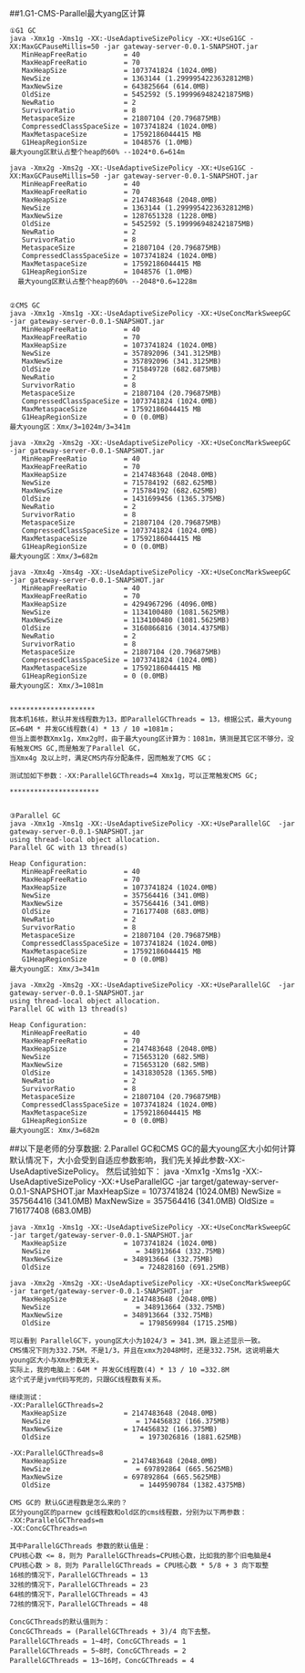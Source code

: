 ##1.G1-CMS-Parallel最大yang区计算

	①G1 GC
	java -Xmx1g -Xms1g -XX:-UseAdaptiveSizePolicy -XX:+UseG1GC -XX:MaxGCPauseMillis=50 -jar gateway-server-0.0.1-SNAPSHOT.jar
	   MinHeapFreeRatio         = 40
	   MaxHeapFreeRatio         = 70
	   MaxHeapSize              = 1073741824 (1024.0MB)
	   NewSize                  = 1363144 (1.2999954223632812MB)
	   MaxNewSize               = 643825664 (614.0MB)
	   OldSize                  = 5452592 (5.1999969482421875MB)
	   NewRatio                 = 2
	   SurvivorRatio            = 8
	   MetaspaceSize            = 21807104 (20.796875MB)
	   CompressedClassSpaceSize = 1073741824 (1024.0MB)
	   MaxMetaspaceSize         = 17592186044415 MB
	   G1HeapRegionSize         = 1048576 (1.0MB)
	最大young区默认占整个heap的60% --1024*0.6=614m

	java -Xmx2g -Xms2g -XX:-UseAdaptiveSizePolicy -XX:+UseG1GC -XX:MaxGCPauseMillis=50 -jar gateway-server-0.0.1-SNAPSHOT.jar
	   MinHeapFreeRatio         = 40
	   MaxHeapFreeRatio         = 70
	   MaxHeapSize              = 2147483648 (2048.0MB)
	   NewSize                  = 1363144 (1.2999954223632812MB)
	   MaxNewSize               = 1287651328 (1228.0MB)
	   OldSize                  = 5452592 (5.1999969482421875MB)
	   NewRatio                 = 2
	   SurvivorRatio            = 8
	   MetaspaceSize            = 21807104 (20.796875MB)
	   CompressedClassSpaceSize = 1073741824 (1024.0MB)
	   MaxMetaspaceSize         = 17592186044415 MB
	   G1HeapRegionSize         = 1048576 (1.0MB)
	  最大young区默认占整个heap的60% --2048*0.6=1228m
	

	②CMS GC
	java -Xmx1g -Xms1g -XX:-UseAdaptiveSizePolicy -XX:+UseConcMarkSweepGC  -jar gateway-server-0.0.1-SNAPSHOT.jar
	   MinHeapFreeRatio         = 40
	   MaxHeapFreeRatio         = 70
	   MaxHeapSize              = 1073741824 (1024.0MB)
	   NewSize                  = 357892096 (341.3125MB)
	   MaxNewSize               = 357892096 (341.3125MB)
	   OldSize                  = 715849728 (682.6875MB)
	   NewRatio                 = 2
	   SurvivorRatio            = 8
	   MetaspaceSize            = 21807104 (20.796875MB)
	   CompressedClassSpaceSize = 1073741824 (1024.0MB)
	   MaxMetaspaceSize         = 17592186044415 MB
	   G1HeapRegionSize         = 0 (0.0MB)
	最大young区：Xmx/3=1024m/3=341m
	
	java -Xmx2g -Xms2g -XX:-UseAdaptiveSizePolicy -XX:+UseConcMarkSweepGC  -jar gateway-server-0.0.1-SNAPSHOT.jar
	   MinHeapFreeRatio         = 40
	   MaxHeapFreeRatio         = 70
	   MaxHeapSize              = 2147483648 (2048.0MB)
	   NewSize                  = 715784192 (682.625MB)
	   MaxNewSize               = 715784192 (682.625MB)
	   OldSize                  = 1431699456 (1365.375MB)
	   NewRatio                 = 2
	   SurvivorRatio            = 8
	   MetaspaceSize            = 21807104 (20.796875MB)
	   CompressedClassSpaceSize = 1073741824 (1024.0MB)
	   MaxMetaspaceSize         = 17592186044415 MB
	   G1HeapRegionSize         = 0 (0.0MB)
	最大young区：Xmx/3=682m

	java -Xmx4g -Xms4g -XX:-UseAdaptiveSizePolicy -XX:+UseConcMarkSweepGC  -jar gateway-server-0.0.1-SNAPSHOT.jar
	   MinHeapFreeRatio         = 40
	   MaxHeapFreeRatio         = 70
	   MaxHeapSize              = 4294967296 (4096.0MB)
	   NewSize                  = 1134100480 (1081.5625MB)
	   MaxNewSize               = 1134100480 (1081.5625MB)
	   OldSize                  = 3160866816 (3014.4375MB)
	   NewRatio                 = 2
	   SurvivorRatio            = 8
	   MetaspaceSize            = 21807104 (20.796875MB)
	   CompressedClassSpaceSize = 1073741824 (1024.0MB)
	   MaxMetaspaceSize         = 17592186044415 MB
	   G1HeapRegionSize         = 0 (0.0MB)
	最大young区: Xmx/3=1081m


	*********************
	我本机16核，默认并发线程数为13，即ParallelGCThreads = 13，根据公式，最大young区=64M * 并发GC线程数(4) * 13 / 10 =1081m；
	但当上面参数Xmx1g，Xmx2g时，由于最大young区计算为：1081m，猜测是其它区不够分，没有触发CMS GC,而是触发了Parallel GC，
	当Xmx4g 及以上时，满足CMS内存分配条件，因而触发了CMS GC；

	测试加如下参数：-XX:ParallelGCThreads=4 Xmx1g，可以正常触发CMS GC;

	**********************


	③Parallel GC
	java -Xmx1g -Xms1g -XX:-UseAdaptiveSizePolicy -XX:+UseParallelGC  -jar gateway-server-0.0.1-SNAPSHOT.jar
	using thread-local object allocation.
	Parallel GC with 13 thread(s)
	
	Heap Configuration:
	   MinHeapFreeRatio         = 40
	   MaxHeapFreeRatio         = 70
	   MaxHeapSize              = 1073741824 (1024.0MB)
	   NewSize                  = 357564416 (341.0MB)
	   MaxNewSize               = 357564416 (341.0MB)
	   OldSize                  = 716177408 (683.0MB)
	   NewRatio                 = 2
	   SurvivorRatio            = 8
	   MetaspaceSize            = 21807104 (20.796875MB)
	   CompressedClassSpaceSize = 1073741824 (1024.0MB)
	   MaxMetaspaceSize         = 17592186044415 MB
	   G1HeapRegionSize         = 0 (0.0MB)
	最大young区: Xmx/3=341m

	java -Xmx2g -Xms2g -XX:-UseAdaptiveSizePolicy -XX:+UseParallelGC  -jar gateway-server-0.0.1-SNAPSHOT.jar
	using thread-local object allocation.
	Parallel GC with 13 thread(s)
	
	Heap Configuration:
	   MinHeapFreeRatio         = 40
	   MaxHeapFreeRatio         = 70
	   MaxHeapSize              = 2147483648 (2048.0MB)
	   NewSize                  = 715653120 (682.5MB)
	   MaxNewSize               = 715653120 (682.5MB)
	   OldSize                  = 1431830528 (1365.5MB)
	   NewRatio                 = 2
	   SurvivorRatio            = 8
	   MetaspaceSize            = 21807104 (20.796875MB)
	   CompressedClassSpaceSize = 1073741824 (1024.0MB)
	   MaxMetaspaceSize         = 17592186044415 MB
	   G1HeapRegionSize         = 0 (0.0MB)
	最大young区: Xmx/3=682m



##以下是老师的分享数据:
	2.Parallel GC和CMS GC的最大young区大小如何计算
	默认情况下，大小会受到自适应参数影响，我们先关掉此参数-XX:-UseAdaptiveSizePolicy。
	然后试验如下：
	java -Xmx1g -Xms1g -XX:-UseAdaptiveSizePolicy -XX:+UseParallelGC -jar target/gateway-server-0.0.1-SNAPSHOT.jar
	   MaxHeapSize              = 1073741824 (1024.0MB)
	   NewSize                     = 357564416 (341.0MB)
	   MaxNewSize               = 357564416 (341.0MB)
	   OldSize                      = 716177408 (683.0MB)
	
	java -Xmx1g -Xms1g -XX:-UseAdaptiveSizePolicy -XX:+UseConcMarkSweepGC -jar target/gateway-server-0.0.1-SNAPSHOT.jar
	   MaxHeapSize              = 1073741824 (1024.0MB)
	   NewSize                     = 348913664 (332.75MB)
	   MaxNewSize               = 348913664 (332.75MB)
	   OldSize                      = 724828160 (691.25MB)
	
	java -Xmx2g -Xms2g -XX:-UseAdaptiveSizePolicy -XX:+UseConcMarkSweepGC -jar target/gateway-server-0.0.1-SNAPSHOT.jar
	   MaxHeapSize              = 2147483648 (2048.0MB)
	   NewSize                     = 348913664 (332.75MB)
	   MaxNewSize               = 348913664 (332.75MB)
	   OldSize                      = 1798569984 (1715.25MB)
	
	可以看到 ParallelGC下，young区大小为1024/3 = 341.3M，跟上述显示一致。
	CMS情况下则为332.75M，不是1/3，并且在xmx为2048M时，还是332.75M，这说明最大young区大小与Xmx参数无关。
	实际上，我的电脑上：64M * 并发GC线程数(4) * 13 / 10 =332.8M
	这个式子是jvm代码写死的，只跟GC线程数有关系。
	
	继续测试：
	-XX:ParallelGCThreads=2 
	   MaxHeapSize              = 2147483648 (2048.0MB)
	   NewSize                     = 174456832 (166.375MB)
	   MaxNewSize               = 174456832 (166.375MB)
	   OldSize                      = 1973026816 (1881.625MB)
	
	-XX:ParallelGCThreads=8
	   MaxHeapSize              = 2147483648 (2048.0MB)
	   NewSize                     = 697892864 (665.5625MB)
	   MaxNewSize               = 697892864 (665.5625MB)
	   OldSize                      = 1449590784 (1382.4375MB)

	CMS GC的 默认GC进程数是怎么来的？
	区分young区的parnew gc线程数和old区的cms线程数，分别为以下两参数：
	-XX:ParallelGCThreads=m
	-XX:ConcGCThreads=n 
	
	其中ParallelGCThreads 参数的默认值是：
	CPU核心数 <= 8，则为 ParallelGCThreads=CPU核心数，比如我的那个旧电脑是4
	CPU核心数 > 8，则为 ParallelGCThreads = CPU核心数 * 5/8 + 3 向下取整
	16核的情况下，ParallelGCThreads = 13
	32核的情况下，ParallelGCThreads = 23
	64核的情况下，ParallelGCThreads = 43
	72核的情况下，ParallelGCThreads = 48
	
	ConcGCThreads的默认值则为：
	ConcGCThreads = (ParallelGCThreads + 3)/4 向下去整。
	ParallelGCThreads = 1~4时，ConcGCThreads = 1
	ParallelGCThreads = 5~8时，ConcGCThreads = 2
	ParallelGCThreads = 13~16时，ConcGCThreads = 4
